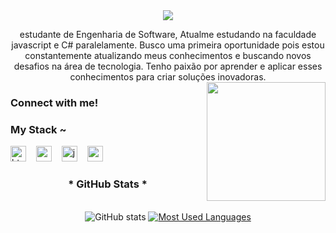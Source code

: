 <div align="center">
  <a href="https://git.io/typing-svg">
    <img src="https://readme-typing-svg.demolab.com?font=Fira+Code&weight=500&size=22&pause=1000&color=c1b2d9&center=true&vCenter=true&random=false&width=524&lines=Welcome+to+my+profile"Typing SVG">
  </a>
</div>
<img align="center" alt="" src="./src/header-gif.gif">


<p align="center">estudante de Engenharia de Software, Atualme estudando na faculdade javascript e C# paralelamente.
Busco uma primeira oportunidade pois estou constantemente atualizando meus conhecimentos e buscando novos desafios na área de tecnologia. Tenho paixão por aprender e aplicar esses conhecimentos para criar soluções inovadoras.
  


<img align="right" alt="" height="190px" src="./src/study.gif">

<h3 align="left">Connect with me!</h3>
<h3 align="left">My Stack ~</h3>

<div align="left">
  <img src="https://cdn.jsdelivr.net/gh/devicons/devicon/icons/html5/html5-original.svg" height="25" alt="html5 logo"  />
  <img width="8" />
  <img src="https://cdn.jsdelivr.net/gh/devicons/devicon/icons/css3/css3-original.svg" height="25" alt="css3 logo"  />
  <img width="8" />
  <img src="https://cdn.jsdelivr.net/gh/devicons/devicon/icons/javascript/javascript-plain.svg" height="25" alt="javascript logo"  />
  <img width="8" />
  <img src="https://cdn.jsdelivr.net/gh/devicons/devicon/icons/react/react-original.svg" height="25" alt="react logo"  />
  <img width="8" />
 
</div>

<div style="text-align: center;" align="center">
  <h3>* GitHub Stats *</h3>
  <br>
  <img src="https://github-readme-stats-git-masterrstaa-rickstaa.vercel.app/api?username=guuholivee&hide_title=true&show_icons=true&include_all_commits=false&count_private=true&line_height=25&hide=issues&bg_color=000&title_color=FF00F6&text_color=FFF&border_radius=3&border_color=c&icon_color=c3b2d9&theme=jolly" alt="GitHub stats">

  <a href="https://github.com/guuholivee/github-readme-stats">
    <img src="https://github-readme-stats-git-masterrstaa-rickstaa.vercel.app/api/top-langs/?username=guuholivee&line_height=10&card_width=290&layout=compact&hide_title=false&count_private=true&langs_count=4&show_icons=true&title_color=c1b2d9&hide=html,scss,less&bg_color=000&text_color=c3b2d9&border_radius=3&border_color=c1b2d9&count_private=true" alt="Most Used Languages">
  </a>
</div>



